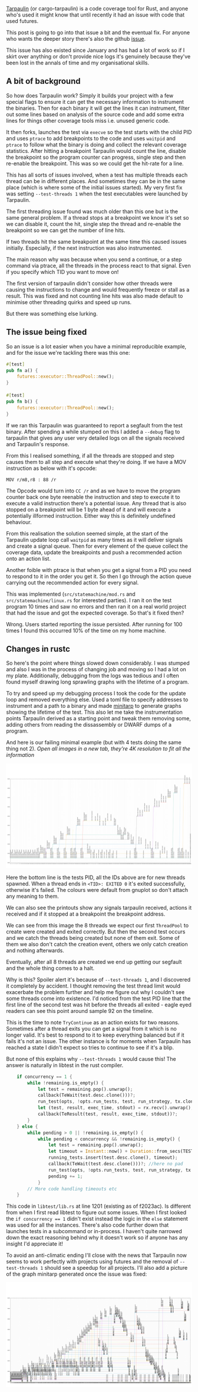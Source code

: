 [Tarpaulin](https://github.com/xd009642/tarpaulin) (or cargo-tarpaulin) is a 
code coverage tool for Rust, and anyone who's used it might know that until
recently it had an issue with code that used futures.

This post is going to go into that issue a bit and the eventual fix. For anyone
who wants the deeper story there's also the github 
[issue](https://github.com/xd009642/tarpaulin/190).

This issue has also existed since January and has had a lot of work so if I
skirt over anything or don't provide nice logs it's genuinely because they've
been lost in the annals of time and my organisational skills.

## A bit of background

So how does Tarpaulin work? Simply it builds your project with a few special
flags to ensure it can get the necessary information to instrument the binaries.
Then for each binary it will get the lines it can instrument, filter out some
lines based on analysis of the source code and add some extra lines for things
other coverage tools miss i.e. unused generic code.

It then forks, launches the test via `execve` so the test starts with the child
PID and uses `ptrace` to add breakpoints to the code and uses `waitpid` and
`ptrace` to follow what the binary is doing and collect the relevant coverage
statistics. After hitting a breakpoint Tarpaulin would count the line, disable
the breakpoint so the program counter can progress, single step and then
re-enable the breakpoint. This was so we could get the hit-rate for a line.

This has all sorts of issues involved, when a test has multiple threads each
thread can be in different places. And sometimes they can be in the same place
(which is where some of the initial issues started). My very first fix was
setting `--test-threads 1` when the test executables were launched by Tarpaulin.

The first threading issue found was much older than this one but is the same
general problem. If a thread stops at a breakpoint we know
it's set so we can disable it, count the hit, single step the thread and
re-enable the breakpoint so we can get the number of line hits.

If two threads hit the same breakpoint at the same time this caused issues
initially. Especially, if the next instruction was also instrumented. 

The main reason why was because when you send a continue, or a step command
via ptrace, all the threads in the process react to that signal. Even if you
specify which TID you want to move on!

The first version of tarpaulin didn't consider how other threads were causing
the instructions to change and would frequently freeze or stall as a result.
This was fixed and not counting line hits was also made default to minimise
other threading quirks and speed up runs. 

But there was something else lurking.

## The issue being fixed

So an issue is a lot easier when you have a minimal reproducible example, and
for the issue we're tackling there was this one:

```Rust
#[test]
pub fn a() {
    futures::executor::ThreadPool::new();
}

#[test]
pub fn b() {
    futures::executor::ThreadPool::new();
}
```

If we ran this Tarpaulin was guaranteed to report a segfault from the test
binary. After spending a while stumped on this I added a `--debug` flag to
tarpaulin that gives any user very detailed logs on all the signals received
and Tarpaulin's  response. 

From this I realised something, if all the threads are stopped and step causes
them to all step and execute what they're doing. If we have a MOV instruction
as below with it's opcode:

```
MOV r/m8,r8 : 88 /r
```

The Opcode would turn into `CC /r` and as we have to move the program counter 
back one byte reenable the instruction and step to execute it to execute a
valid instruction there's a potential issue. Any thread that is also stopped on
a breakpoint will be 1 byte ahead of it and will execute a potentially illformed
instruction. Either way this is definitely undefined behaviour.

From this realisation the solution seemed simple, at the start of the Tarpaulin
update loop call `waitpid` as many times as it will deliver signals and create a
signal queue. Then for every element of the queue collect the coverage data,
update the breakpoints and push a recommended action onto an action list.

Another foible with ptrace is that when you get a signal from a PID you need to
respond to it in the order you get it. So then I go through the action queue
carrying out the recommended action for every signal.

This was implemented (`src/statemachine/mod.rs` and `src/statemachine/linux.rs`
for interested parties). I ran it on the test program 10 times and saw no errors
and then ran it on a real world project that had the issue and got the expected
coverage. So that's it fixed then?

Wrong. Users started reporting the issue persisted. After running for 100 times
I found this occurred 10% of the time on my home machine.

## Changes in rustc

So here's the point where things slowed down considerably. I was stumped and
also I was in the process of changing job and moving so I had a lot on my plate.
Additionally, debugging from the logs was tedious and I often found myself
drawing long sprawling graphs with the lifetime of a program.

To try and speed up my debugging process I took the code for the update loop
and removed everything else. Used a toml file to specify addresses to instrument
and a path to a binary and made [minitarp](https://github.com/xd009642/minitarp)
to generate graphs showing the lifetime of the test. This also let me take the
instrumentation points Tarpaulin derived as a starting point and tweak them
removing some, adding others from reading the dissassembly or DWARF dumps of a
program.

And here is our failing minimal example (but with 4 tests doing the same thing
not 2). _Open all images in a new tab, they're 4K resolution to fit all the 
information_

![A failing test](/assets/20191002/fail.png)

Here the bottom line is the tests PID, all the IDs above are for new threads
spawned. When a thread ends in `<TID>: EXITED 0` it's exited successfully,
otherwise it's failed. The colours were default from gnuplot so don't attach
any meaning to them.

We can also see the printouts show any signals tarpaulin received, actions it
received and if it stopped at a breakpoint the breakpoint address. 

We can see from this image the 8 threads we expect our first `ThreadPool` to
create were created and exited correctly. But then the second test occurs and
we catch the threads being created but none of them exit. Some of them we
also don't catch the creation event, others we only catch creation and nothing
afterwards.

Eventually, after all 8 threads are created we end up getting our segfault and
the whole thing comes to a halt.

Why is this? Spoiler alert it's because of `--test-threads 1`, and I discovered
it completely by accident. I thought removing the test thread limit would
exacerbate the problem further and help me figure out why I couldn't see some
threads come into existence. I'd noticed from the test PID line that the first
line of the second test was hit before the threads all exited - eagle eyed
readers can see this point around sample 92 on the timeline.

This is the time to note `TryContinue` as an action exists for two reasons.
Sometimes after a thread exits you can get a signal from it which is no longer
valid. It's best to respond to it to keep everything balanced but if it fails
it's not an issue. The other instance is for moments when Tarpaulin has reached
a state I didn't expect so tries to continue to see if it's a blip.

But none of this explains why `--test-threads 1` would cause this! The answer is
naturally in libtest in the rust compiler.

```Rust
    if concurrency == 1 {
        while !remaining.is_empty() {
            let test = remaining.pop().unwrap();
            callback(TeWait(test.desc.clone()))?;
            run_test(opts, !opts.run_tests, test, run_strategy, tx.clone(), Concurrent::No);
            let (test, result, exec_time, stdout) = rx.recv().unwrap();
            callback(TeResult(test, result, exec_time, stdout))?;
        }
    } else {
        while pending > 0 || !remaining.is_empty() {
            while pending < concurrency && !remaining.is_empty() {
                let test = remaining.pop().unwrap();
                let timeout = Instant::now() + Duration::from_secs(TEST_WARN_TIMEOUT_S);
                running_tests.insert(test.desc.clone(), timeout);
                callback(TeWait(test.desc.clone()))?; //here no pad
                run_test(opts, !opts.run_tests, test, run_strategy, tx.clone(), Concurrent::Yes);
                pending += 1;
            }
        // More code handling timeouts etc
    }
```

This code in `libtest/lib.rs` at line 1201 (existing as of f2023ac). Is
different from when I first read libtest to figure out some issues. When I first
looked the `if concurrency == 1` didn't exist instead the logic in the `else`
statement was used for all the instances. There's also code further down that
launches tests in a subcommand or in-process. I haven't quite narrowed down
the exact reasoning behind why it doesn't work so if anyone has any insight
I'd appreciate it!

To avoid an anti-climatic ending I'll close with the news that Tarpaulin now
seems to work perfectly with projects using futures and the removal of 
`--test-threads 1` should see a speedup for all projects. I'll also add a
picture of the graph minitarp generated once the issue was fixed:

![A failing test](/assets/20191002/pass.png)

